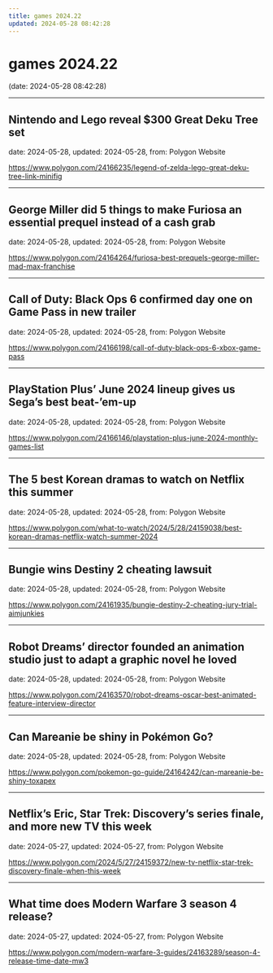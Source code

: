 ```yaml
---
title: games 2024.22
updated: 2024-05-28 08:42:28
---
```


# games 2024.22

(date: 2024-05-28 08:42:28)

---

## Nintendo and Lego reveal $300 Great Deku Tree set

date: 2024-05-28, updated: 2024-05-28, from: Polygon Website

 

<https://www.polygon.com/24166235/legend-of-zelda-lego-great-deku-tree-link-minifig>

---

## George Miller did 5 things to make Furiosa an essential prequel instead of a cash grab

date: 2024-05-28, updated: 2024-05-28, from: Polygon Website

 

<https://www.polygon.com/24164264/furiosa-best-prequels-george-miller-mad-max-franchise>

---

## Call of Duty: Black Ops 6 confirmed day one on Game Pass in new trailer

date: 2024-05-28, updated: 2024-05-28, from: Polygon Website

 

<https://www.polygon.com/24166198/call-of-duty-black-ops-6-xbox-game-pass>

---

## PlayStation Plus’ June 2024 lineup gives us Sega’s best beat-’em-up

date: 2024-05-28, updated: 2024-05-28, from: Polygon Website

 

<https://www.polygon.com/24166146/playstation-plus-june-2024-monthly-games-list>

---

## The 5 best Korean dramas to watch on Netflix this summer

date: 2024-05-28, updated: 2024-05-28, from: Polygon Website

 

<https://www.polygon.com/what-to-watch/2024/5/28/24159038/best-korean-dramas-netflix-watch-summer-2024>

---

## Bungie wins Destiny 2 cheating lawsuit

date: 2024-05-28, updated: 2024-05-28, from: Polygon Website

 

<https://www.polygon.com/24161935/bungie-destiny-2-cheating-jury-trial-aimjunkies>

---

## Robot Dreams’ director founded an animation studio just to adapt a graphic novel he loved

date: 2024-05-28, updated: 2024-05-28, from: Polygon Website

 

<https://www.polygon.com/24163570/robot-dreams-oscar-best-animated-feature-interview-director>

---

## Can Mareanie be shiny in Pokémon Go?

date: 2024-05-28, updated: 2024-05-28, from: Polygon Website

 

<https://www.polygon.com/pokemon-go-guide/24164242/can-mareanie-be-shiny-toxapex>

---

## Netflix’s Eric, Star Trek: Discovery’s series finale, and more new TV this week

date: 2024-05-27, updated: 2024-05-27, from: Polygon Website

 

<https://www.polygon.com/2024/5/27/24159372/new-tv-netflix-star-trek-discovery-finale-when-this-week>

---

## What time does Modern Warfare 3 season 4 release?

date: 2024-05-27, updated: 2024-05-27, from: Polygon Website

 

<https://www.polygon.com/modern-warfare-3-guides/24163289/season-4-release-time-date-mw3>

